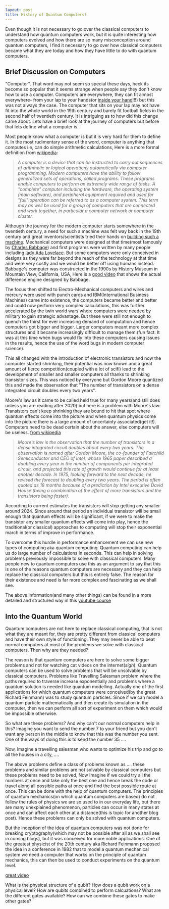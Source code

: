 ```yaml
---
layout: post
title: History of Quantum Computers?
---
```


Even though it is not necessary to go over the classical computers to understand how quantum computers work, but it is quite interesting how computers evolved and how there are so many misconception around quantum computers, I find it necessary to go over how classical computers became what they are today and how they have little to do with quantum computers. 

## Brief Discussion on Computers

"Computer". That word may not seem so special these days, heck its become so popular that it seems strange when people say they don't know how to use a computer. Computers are everywhere, they can fit almost everywhere- from your lap to your hands(or [inside your hand](https://www.dailymail.co.uk/sciencetech/article-3221287/Would-microchipped-Kaspersky-implants-chip-man-s-hand-one-day-used-pay-goods-unlock-home.html)!!!) but this was not always the case. The computer that sits on your lap may not have fit into the whole world in the 19th century and barely fit football fields in the second half of twentieth century. It is intriguing as to how did this change came about. Lets have a brief look at the journey of computers but before that lets define what a computer is.

Most people know what a computer is but it is very hard for them to define it. In the most rudimentary sense of the word, computer is anything that computes i.e, can do simple arithmetic calculations, Here is a more formal definition from [wikipedia](https://en.wikipedia.org/wiki/Computer):

>_A computer is a device that can be instructed to carry out sequences of arithmetic or logical operations automatically via computer programming. Modern computers have the ability to follow generalized sets of operations, called programs. These programs enable computers to perform an extremely wide range of tasks. A "complete" computer including the hardware, the operating system (main software), and peripheral equipment required and used for "full" operation can be referred to as a computer system. This term may as well be used for a group of computers that are connected and work together, in particular a computer network or computer cluster._

Although the journey for the modern computer starts somewhere in the twentieth century, a need for such a machine was felt way back in the 19th century and great inventors/scientists tried their hands on [building such a machine](https://en.wikipedia.org/wiki/Difference_engine). Mechanical computers were designed at that time(most famously by [Charles Babbage](https://en.wikipedia.org/wiki/Charles_Babbage)) and first programs were written by many people including [lady Ada Lovelace](http://mentalfloss.com/article/53131/ada-lovelace-first-computer-programmer). But some computers were only conceived in designs as they were far beyond the reach of the technology at that time and were very costly and we would be better off using humans instead. Babbage's computer was constructed in the 1990s by History Museum in Mountain View, California, USA, Here is a [good video](https://www.youtube.com/watch?v=BlbQsKpq3Ak&t=1279s) that shows the actual difference engine designed by Babbage.

The focus then shifted to Electro-Mechanical computers and wires and mercury were used with punch cards and IBM(International Business Machines) came into existence, the computers became better and better and could now perform very complex calculations, this was further accelerated by the twin world wars where computers were needed by military to gain strategic advantage. But these were still not enough to quench the thirst for ever increasing demand of computation and hence computers got bigger and bigger. Larger computers meant more complex structures and it became increasingly difficult to manage them.(fun fact: It was at this time when bugs would fly into these computers causing issues in the results, hence the use of the word bugs in modern computer science).

This all changed with the introduction of electronic transistors and now the computer started shrinking, their potential was now known and a great amount of fierce competition(coupled with a lot of scifi) lead to the development of smaller and smaller computers all thanks to shrinking transistor sizes. This was noticed by everyone but Gordon Moore quantized this and made the observation that "The number of transistors on a dense integrated circuit doubles every two years".

Moore's law as it came to be called held true for many years(and still does unless you are reading after 2020) but here is a problem with Moore's law: Transistors can't keep shrinking they are bound to hit that spot where quantum effects come into the picture and when quantum physics come into the picture there is a large amount of uncertainty associated(get it!). Computers need to be dead certain about the answer, else computers will be useless. [from wikipedia](ttps://en.wikipedia.org/wiki/Moore%27s_law)

>_Moore's law is the observation that the number of transistors in a dense integrated circuit doubles about every two years. The observation is named after Gordon Moore, the co-founder of Fairchild Semiconductor and CEO of Intel, whose 1965 paper described a doubling every year in the number of components per integrated circuit, and projected this rate of growth would continue for at least another decade. In 1975, looking forward to the next decade, he revised the forecast to doubling every two years. The period is often quoted as 18 months because of a prediction by Intel executive David House (being a combination of the effect of more transistors and the transistors being faster)._   

According to current estimates the transistors will stop getting any smaller around 2024. Since around that period an individual transistor will be small enough that quantum effects will be significant, if we were to make the transistor any smaller quantum effects will come into play, hence the traditional(or classical) approaches to computing will stop their exponential march in terms of improve in performance.

To overcome this hurdle in performance enhancement we can use new types of computing aka quantum computing. Quantum computing can help us do large number of calculations in seconds. This can help in solving problems previously impossible to solve with classical computers. Many people new to quantum computers use this as an argument to say that this is one of the reasons quantum computers are necessary and they can help replace the classical computers but this is entirely false. The reason for their existence and need is far more complex and fascinating as we shall see.

The above information(and many other things) can be found in a more detailed and structured way in this [youtube course](https://www.youtube.com/playlist?list=PL8dPuuaLjXtNlUrzyH5r6jN9ulIgZBpdo)

## Into the Quantum World

Quantum computers are not here to replace classical computing, that is not what they are meant for, they are pretty different from classical computers and have their own style of functioning. They may never be able to beat normal computers at most of the problems we solve with classical computers. Then why are they needed?

The reason is that quantum computers are here to solve some bigger problems and not for watching cat videos on the internet(_sigh_). Quantum computers can be used to solve problems that will be unsolvable by classical computers. Problems like Travelling Salesman problem where the paths required to traverse increase exponentially and problems where a quantum solution is needed like quantum modelling. Actually one of the first applications for which quantum computers were conceived(by the great Richard Feinmann) was to study quantum particles. Since if we can model a quantum particle mathematically and then create its simulation in the computer, then we can perform all sort of experiment on them which would be impossible otherwise.

So what are these problems? And why can't our normal computers help in this? Imagine you want to send the number 7 to your friend but you don't want any person in the middle to know that this was the number you sent. One of the ways of doing this is to send the number 35 ....

Now, Imagine a travelling salesman who wants to optimize his trip and go to all the houses in a city, ....

The above problems define a class of problems known as .... these problems and similar problems are not solvable by classical computers but these problems need to be solved, Now Imagine if we could try all the numbers at once and take only the best one and hence break the code or travel along all possible paths at once and find the best possible route at once. This can be done with the help of quantum computers. The principles of quantum mechanics(on which quantum computers are based) do not follow the rules of physics we are so used to in our everyday life, but there are many unexplained phenomenon, particles can occur in many states at once and can affect each other at a distance(this is topic for another blog post). Hence these problems can only be solved with quantum computers.

But the inception of the idea of quantum computers was not done for breaking cryptography(which may not be possible after all as we shall see in coming blogs), but it was conceived for more noble applications. One of the greatest physicist of the 20th century aka Richard Feinmann proposed the idea in a conference in 1982 that to model a quantum mechanical system we need a computer that works on the principle of quantum mechanics, this can then be used to conduct experiments on the quantum level.  


[great video](https://www.youtube.com/watch?v=F8U1d2Hqark)


What is the physical structure of a qubit?
How does a qubit work on a physical level?
How are qubits combined to perform calcuations?
What are the different gates available?
How can we combine these gates to make other gates?
